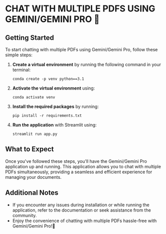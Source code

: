 # **CHAT WITH MULTIPLE PDFS USING GEMINI/GEMINI PRO** 🚀

## **Getting Started**

To start chatting with multiple PDFs using Gemini/Gemini Pro, follow these simple steps:

1. **Create a virtual environment** by running the following command in your terminal:
    ```
    conda create -p venv python==3.1
    ```

2. **Activate the virtual environment** using:
    ```
    conda activate venv
    ```

3. **Install the required packages** by running:
    ```
    pip install -r requirements.txt
    ```

4. **Run the application** with Streamlit using:
    ```
    streamlit run app.py
    ```

## **What to Expect**

Once you've followed these steps, you'll have the Gemini/Gemini Pro application up and running. This application allows you to chat with multiple PDFs simultaneously, providing a seamless and efficient experience for managing your documents.

## **Additional Notes**

- If you encounter any issues during installation or while running the application, refer to the documentation or seek assistance from the community.
- Enjoy the convenience of chatting with multiple PDFs hassle-free with Gemini/Gemini Pro!🚀
